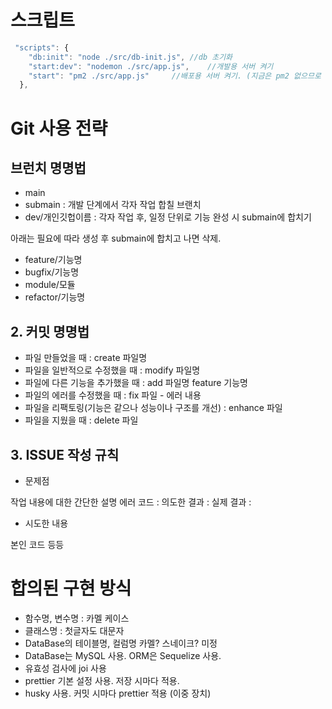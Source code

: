 # 스크립트

```javascript
 "scripts": {
    "db:init": "node ./src/db-init.js", //db 초기화
    "start:dev": "nodemon ./src/app.js",    //개발용 서버 켜기
    "start": "pm2 ./src/app.js"     //배포용 서버 켜기. (지금은 pm2 없으므로 안먹힘)
  },
```

# Git 사용 전략

## 브런치 명명법

- main
- submain : 개발 단계에서 각자 작업 합칠 브랜치
- dev/개인깃헙이름 : 각자 작업 후, 일정 단위로 기능 완성 시 submain에 합치기

아래는 필요에 따라 생성 후 submain에 합치고 나면 삭제.

- feature/기능명
- bugfix/기능명
- module/모듈
- refactor/기능명

## 2. 커밋 명명법

- 파일 만들었을 때 : create 파일명
- 파일을 일반적으로 수정했을 때 : modify 파일명
- 파일에 다른 기능을 추가했을 때 : add 파일명 feature 기능명
- 파일의 에러를 수정했을 때 : fix 파일 - 에러 내용
- 파일을 리팩토링(기능은 같으나 성능이나 구조를 개선) : enhance 파일
- 파일을 지웠을 때 : delete 파일

## 3. ISSUE 작성 규칙

- 문제점

작업 내용에 대한 간단한 설명
에러 코드 :
의도한 결과 :
실제 결과 :

- 시도한 내용

본인 코드 등등

# 합의된 구현 방식

- 함수명, 변수명 : 카멜 케이스
- 클래스명 : 첫글자도 대문자
- DataBase의 테이블명, 컬럼명 카멜? 스네이크? 미정
- DataBase는 MySQL 사용. ORM은 Sequelize 사용.
- 유효성 검사에 joi 사용
- prettier 기본 설정 사용. 저장 시마다 적용.
- husky 사용. 커밋 시마다 prettier 적용 (이중 장치)
